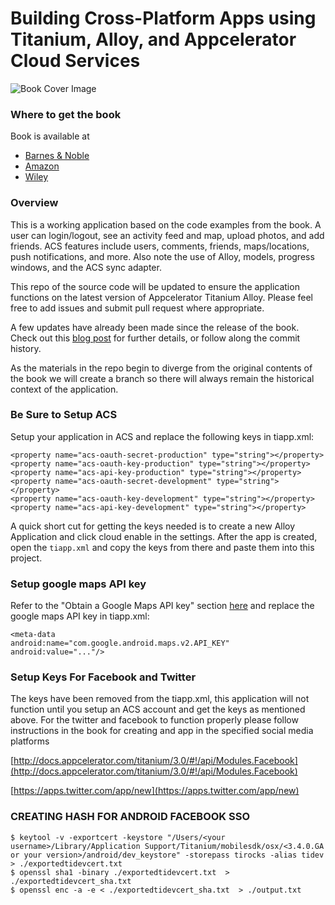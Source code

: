 Building Cross-Platform Apps using Titanium, Alloy, and Appcelerator Cloud Services
====
![Book Cover Image](http://ecx.images-amazon.com/images/I/519RGyDDVIL.jpg)
### Where to get the book

Book is available at 
* [Barnes & Noble](http://www.barnesandnoble.com/w/building-cross-platform-apps-using-titanium-alloy-and-appcelerator-cloud-services-aaron-saunders/1119684143?ean=9781118673256) 
* [Amazon](http://www.amazon.com/Building-Cross-Platform-Titanium-Appcelerator-Services/dp/1118673255)
* [Wiley](http://www.wiley.com/WileyCDA/WileyTitle/productCd-1118673255.html)

### Overview

This is a working application based on the code examples from the book.  A user can login/logout, see an activity feed and map, upload photos, and add friends.  ACS features include users, comments, friends, maps/locations, push notifications, and more.  Also note the use of Alloy, models, progress windows, and the ACS sync adapter.  

This repo of the source code will be updated to ensure the application functions on the latest version of Appcelerator Titanium Alloy. Please feel free to add issues and submit pull request where appropriate.

A few updates have already been made since the release of the book.  Check out this [blog post](http://www.clearlyinnovative.com/building-cross-platform-apps-using-titanium-alloy-appcelerator-cloud-services-released-kindle-code-updates/) for further details, or follow along the commit history.

As the materials in the repo begin to diverge from the original contents of the book we will create a branch so there will always remain the historical context of the application.

### Be Sure to Setup ACS

Setup your application in ACS and replace the following keys in tiapp.xml:

```
<property name="acs-oauth-secret-production" type="string"></property>
<property name="acs-oauth-key-production" type="string"></property>
<property name="acs-api-key-production" type="string"></property>
<property name="acs-oauth-secret-development" type="string"></property>
<property name="acs-oauth-key-development" type="string"></property>
<property name="acs-api-key-development" type="string"></property>
```
A quick short cut for getting the keys needed is to create a new Alloy Application and click cloud enable in the settings. After the app is created, open the `tiapp.xml` and copy the keys from there and paste them into this project.

### Setup google maps API key

Refer to the "Obtain a Google Maps API key" section [here](https://developers.google.com/maps/documentation/android/start#getting_the_google_maps_android_api_v2) and replace the google maps API key in tiapp.xml:

```
<meta-data
android:name="com.google.android.maps.v2.API_KEY" android:value="..."/>
```
### Setup Keys For Facebook and Twitter
The keys have been removed from the tiapp.xml, this application will not function until you setup an ACS account and get the keys as mentioned above. For the twitter and facebook to function properly please follow instructions in the book for creating and app in the specified social media platforms

[http://docs.appcelerator.com/titanium/3.0/#!/api/Modules.Facebook](http://docs.appcelerator.com/titanium/3.0/#!/api/Modules.Facebook)

[https://apps.twitter.com/app/new](https://apps.twitter.com/app/new)

### CREATING HASH FOR ANDROID FACEBOOK SSO
```
$ keytool -v -exportcert -keystore "/Users/<your username>/Library/Application Support/Titanium/mobilesdk/osx/<3.4.0.GA or your version>/android/dev_keystore" -storepass tirocks -alias tidev > ./exportedtidevcert.txt
$ openssl sha1 -binary ./exportedtidevcert.txt  > ./exportedtidevcert_sha.txt
$ openssl enc -a -e < ./exportedtidevcert_sha.txt  > ./output.txt
```
